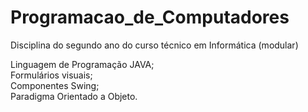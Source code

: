 # Programacao_de_Computadores
Disciplina do segundo ano do curso técnico em Informática (modular)

Linguagem de Programação JAVA;<br>
Formulários visuais;<br>
Componentes Swing;<br>
Paradigma Orientado a Objeto.
